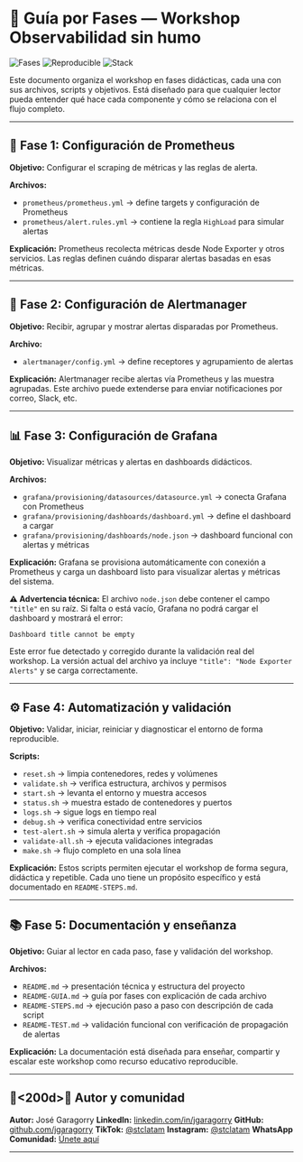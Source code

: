 # 🧭 Guía por Fases — Workshop Observabilidad sin humo

![Fases](https://img.shields.io/badge/Fases-5%20did%C3%A1cticas-blue)
![Reproducible](https://img.shields.io/badge/Reproducible-100%25-green)
![Stack](https://img.shields.io/badge/Stack-Prometheus%20%7C%20Grafana%20%7C%20Alertmanager-yellow)

Este documento organiza el workshop en fases didácticas, cada una con sus archivos, scripts y objetivos. Está diseñado para que cualquier lector pueda entender qué hace cada componente y cómo se relaciona con el flujo completo.

---

## 🔧 Fase 1: Configuración de Prometheus

**Objetivo:** Configurar el scraping de métricas y las reglas de alerta.

**Archivos:**
- `prometheus/prometheus.yml` → define targets y configuración de Prometheus
- `prometheus/alert.rules.yml` → contiene la regla `HighLoad` para simular alertas

**Explicación:**
Prometheus recolecta métricas desde Node Exporter y otros servicios. Las reglas definen cuándo disparar alertas basadas en esas métricas.

---

## 📣 Fase 2: Configuración de Alertmanager

**Objetivo:** Recibir, agrupar y mostrar alertas disparadas por Prometheus.

**Archivo:**
- `alertmanager/config.yml` → define receptores y agrupamiento de alertas

**Explicación:**
Alertmanager recibe alertas vía Prometheus y las muestra agrupadas. Este archivo puede extenderse para enviar notificaciones por correo, Slack, etc.

---

## 📊 Fase 3: Configuración de Grafana

**Objetivo:** Visualizar métricas y alertas en dashboards didácticos.

**Archivos:**
- `grafana/provisioning/datasources/datasource.yml` → conecta Grafana con Prometheus
- `grafana/provisioning/dashboards/dashboard.yml` → define el dashboard a cargar
- `grafana/provisioning/dashboards/node.json` → dashboard funcional con alertas y métricas

**Explicación:**
Grafana se provisiona automáticamente con conexión a Prometheus y carga un dashboard listo para visualizar alertas y métricas del sistema.

**⚠️ Advertencia técnica:**
El archivo `node.json` debe contener el campo `"title"` en su raíz. Si falta o está vacío, Grafana no podrá cargar el dashboard y mostrará el error:

```
Dashboard title cannot be empty
```

Este error fue detectado y corregido durante la validación real del workshop. La versión actual del archivo ya incluye `"title": "Node Exporter Alerts"` y se carga correctamente.

---

## ⚙️ Fase 4: Automatización y validación

**Objetivo:** Validar, iniciar, reiniciar y diagnosticar el entorno de forma reproducible.

**Scripts:**
- `reset.sh` → limpia contenedores, redes y volúmenes
- `validate.sh` → verifica estructura, archivos y permisos
- `start.sh` → levanta el entorno y muestra accesos
- `status.sh` → muestra estado de contenedores y puertos
- `logs.sh` → sigue logs en tiempo real
- `debug.sh` → verifica conectividad entre servicios
- `test-alert.sh` → simula alerta y verifica propagación
- `validate-all.sh` → ejecuta validaciones integradas
- `make.sh` → flujo completo en una sola línea

**Explicación:**
Estos scripts permiten ejecutar el workshop de forma segura, didáctica y repetible. Cada uno tiene un propósito específico y está documentado en `README-STEPS.md`.

---

## 📚 Fase 5: Documentación y enseñanza

**Objetivo:** Guiar al lector en cada paso, fase y validación del workshop.

**Archivos:**
- `README.md` → presentación técnica y estructura del proyecto
- `README-GUIA.md` → guía por fases con explicación de cada archivo
- `README-STEPS.md` → ejecución paso a paso con descripción de cada script
- `README-TEST.md` → validación funcional con verificación de propagación de alertas

**Explicación:**
La documentación está diseñada para enseñar, compartir y escalar este workshop como recurso educativo reproducible.


---

## 👨<200d>🏫 Autor y comunidad


**Autor:** José Garagorry
**LinkedIn:** [linkedin.com/in/jgaragorry](https://linkedin.com/in/jgaragorry)
**GitHub:** [github.com/jgaragorry](https://github.com/jgaragorry)
**TikTok:** [@stclatam](https://www.tiktok.com/@softtraincorp)
**Instagram:** [@stclatam](https://www.instagram.com/stclatam)
**WhatsApp Comunidad:** [Únete aquí](https://chat.whatsapp.com/ENuRMnZ38fv1pk0mHlSixa)

---

